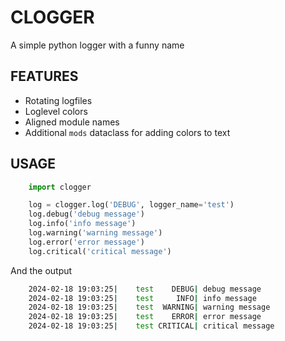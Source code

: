 # CLOGGER

A simple python logger with a funny name

## FEATURES

- Rotating logfiles
- Loglevel colors
- Aligned module names
- Additional `mods` dataclass for adding colors to text

## USAGE

```python
    import clogger

    log = clogger.log('DEBUG', logger_name='test')
    log.debug('debug message')
    log.info('info message')
    log.warning('warning message')
    log.error('error message')
    log.critical('critical message')
```

And the output 

```bash
    2024-02-18 19:03:25|    test    DEBUG| debug message
    2024-02-18 19:03:25|    test     INFO| info message
    2024-02-18 19:03:25|    test  WARNING| warning message
    2024-02-18 19:03:25|    test    ERROR| error message
    2024-02-18 19:03:25|    test CRITICAL| critical message
```
